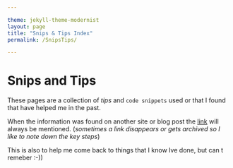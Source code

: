 ```yaml
---

theme: jekyll-theme-modernist
layout: page
title: "Snips & Tips Index"
permalink: /SnipsTips/

---
```


# Snips and Tips

These pages are a collection of _tips_ and `code snippets` used or that I found that have helped me in the past.

When the information was found on another site or blog post the [link](_none) will always be mentioned. (_sometimes a link disappears or gets archived so I like to note down the key steps_)

This is also to help me come back to things that I know Ive done, but can t remeber :-))
